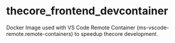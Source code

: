 # thecore_frontend_devcontainer
Docker Image used with VS Code Remote Container (ms-vscode-remote.remote-containers) to speedup thecore development.
